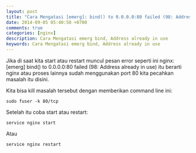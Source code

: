 ```yaml
---
layout: post
title: "Cara Mengatasi [emerg]: bind() to 0.0.0.0:80 failed (98: Address already in use)"
date: 2014-09-05 05:40:58 +0700
comments: true
categories: [nginx]
description: Cara Mengatasi emerg bind, Address already in use
keywords: Cara Mengatasi emerg bind, Address already in use
---
```

Jika di saat kita start atau restart muncul pesan error seperti ini nginx: [emerg] bind() to 0.0.0.0:80 failed (98: Address already in use) itu berarti nginx atau proses lainnya sudah menggunakan port 80 kita pecahkan masalah itu disini.
<!-- more -->
Kita bisa kill masalah tersebut dengan memberikan command line ini:

```
sudo fuser -k 80/tcp
```
Setelah itu coba start atau restart:
```
service nginx start
```
Atau
```
service nginx restart
```